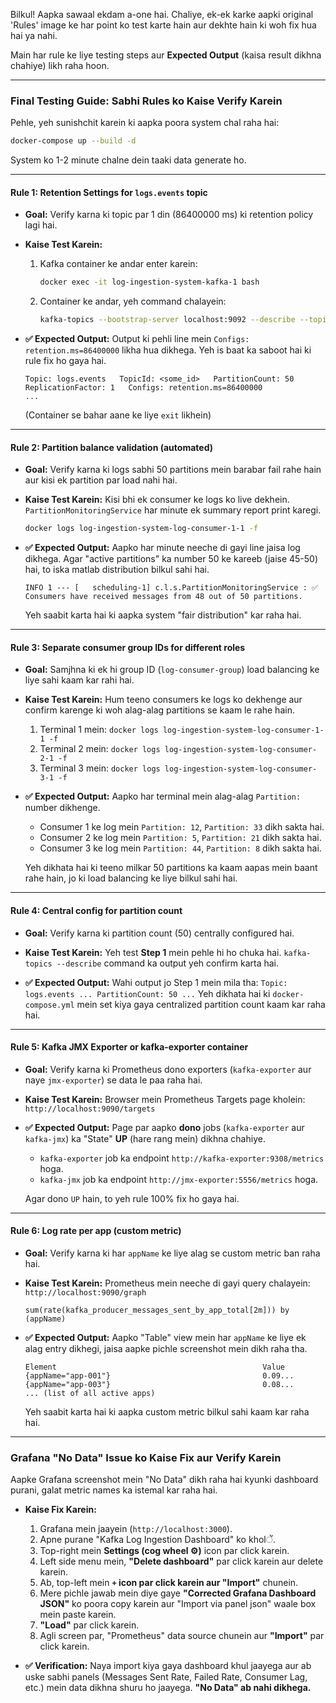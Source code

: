 Bilkul! Aapka sawaal ekdam a-one hai. Chaliye, ek-ek karke aapki original 'Rules' image ke har point ko test karte hain aur dekhte hain ki woh fix hua hai ya nahi.

Main har rule ke liye testing steps aur **Expected Output** (kaisa result dikhna chahiye) likh raha hoon.

---

### **Final Testing Guide: Sabhi Rules ko Kaise Verify Karein**

Pehle, yeh sunishchit karein ki aapka poora system chal raha hai:
```bash
docker-compose up --build -d
```
System ko 1-2 minute chalne dein taaki data generate ho.

---

#### **Rule 1: Retention Settings for `logs.events` topic**
*   **Goal:** Verify karna ki topic par 1 din (86400000 ms) ki retention policy lagi hai.

*   **Kaise Test Karein:**
    1.  Kafka container ke andar enter karein:
        ```bash
        docker exec -it log-ingestion-system-kafka-1 bash
        ```
    2.  Container ke andar, yeh command chalayein:
        ```bash
        kafka-topics --bootstrap-server localhost:9092 --describe --topic logs.events
        ```

*   **✅ Expected Output:**
    Output ki pehli line mein `Configs: retention.ms=86400000` likha hua dikhega. Yeh is baat ka saboot hai ki rule fix ho gaya hai.
    ```
    Topic: logs.events   TopicId: <some_id>   PartitionCount: 50   ReplicationFactor: 1   Configs: retention.ms=86400000
    ...
    ```
    (Container se bahar aane ke liye `exit` likhein)

---

#### **Rule 2: Partition balance validation (automated)**
*   **Goal:** Verify karna ki logs sabhi 50 partitions mein barabar fail rahe hain aur kisi ek partition par load nahi hai.

*   **Kaise Test Karein:**
    Kisi bhi ek consumer ke logs ko live dekhein. `PartitionMonitoringService` har minute ek summary report print karegi.
    ```bash
    docker logs log-ingestion-system-log-consumer-1-1 -f
    ```

*   **✅ Expected Output:**
    Aapko har minute neeche di gayi line jaisa log dikhega. Agar "active partitions" ka number 50 ke kareeb (jaise 45-50) hai, to iska matlab distribution bilkul sahi hai.
    ```
    INFO 1 --- [   scheduling-1] c.l.s.PartitionMonitoringService : ✅ Consumers have received messages from 48 out of 50 partitions.
    ```
    Yeh saabit karta hai ki aapka system "fair distribution" kar raha hai.

---

#### **Rule 3: Separate consumer group IDs for different roles**
*   **Goal:** Samjhna ki ek hi group ID (`log-consumer-group`) load balancing ke liye sahi kaam kar rahi hai.

*   **Kaise Test Karein:**
    Hum teeno consumers ke logs ko dekhenge aur confirm karenge ki woh alag-alag partitions se kaam le rahe hain.
    1.  Terminal 1 mein: `docker logs log-ingestion-system-log-consumer-1-1 -f`
    2.  Terminal 2 mein: `docker logs log-ingestion-system-log-consumer-2-1 -f`
    3.  Terminal 3 mein: `docker logs log-ingestion-system-log-consumer-3-1 -f`

*   **✅ Expected Output:**
    Aapko har terminal mein alag-alag `Partition:` number dikhenge.
    *   Consumer 1 ke log mein `Partition: 12`, `Partition: 33` dikh sakta hai.
    *   Consumer 2 ke log mein `Partition: 5`, `Partition: 21` dikh sakta hai.
    *   Consumer 3 ke log mein `Partition: 44`, `Partition: 8` dikh sakta hai.

    Yeh dikhata hai ki teeno milkar 50 partitions ka kaam aapas mein baant rahe hain, jo ki load balancing ke liye bilkul sahi hai.

---

#### **Rule 4: Central config for partition count**
*   **Goal:** Verify karna ki partition count (50) centrally configured hai.

*   **Kaise Test Karein:**
    Yeh test **Step 1** mein pehle hi ho chuka hai. `kafka-topics --describe` command ka output yeh confirm karta hai.

*   **✅ Expected Output:**
    Wahi output jo Step 1 mein mila tha: `Topic: logs.events ... PartitionCount: 50 ...`
    Yeh dikhata hai ki `docker-compose.yml` mein set kiya gaya centralized partition count kaam kar raha hai.

---

#### **Rule 5: Kafka JMX Exporter or kafka-exporter container**
*   **Goal:** Verify karna ki Prometheus dono exporters (`kafka-exporter` aur naye `jmx-exporter`) se data le paa raha hai.

*   **Kaise Test Karein:**
    Browser mein Prometheus Targets page kholein: `http://localhost:9090/targets`

*   **✅ Expected Output:**
    Page par aapko **dono** jobs (`kafka-exporter` aur `kafka-jmx`) ka "State" **UP** (hare rang mein) dikhna chahiye.
    *   `kafka-exporter` job ka endpoint `http://kafka-exporter:9308/metrics` hoga.
    *   `kafka-jmx` job ka endpoint `http://jmx-exporter:5556/metrics` hoga.

    Agar dono `UP` hain, to yeh rule 100% fix ho gaya hai.

---

#### **Rule 6: Log rate per app (custom metric)**
*   **Goal:** Verify karna ki har `appName` ke liye alag se custom metric ban raha hai.

*   **Kaise Test Karein:**
    Prometheus mein neeche di gayi query chalayein: `http://localhost:9090/graph`
    ```promql
    sum(rate(kafka_producer_messages_sent_by_app_total[2m])) by (appName)
    ```

*   **✅ Expected Output:**
    Aapko "Table" view mein har `appName` ke liye ek alag entry dikhegi, jaisa aapke pichle screenshot mein dikh raha tha.
    ```
    Element                                              Value
    {appName="app-001"}                                  0.09...
    {appName="app-003"}                                  0.08...
    ... (list of all active apps)
    ```
    Yeh saabit karta hai ki aapka custom metric bilkul sahi kaam kar raha hai.

---

### **Grafana "No Data" Issue ko Kaise Fix aur Verify Karein**

Aapke Grafana screenshot mein "No Data" dikh raha hai kyunki dashboard purani, galat metric names ka istemal kar raha hai.

*   **Kaise Fix Karein:**
    1.  Grafana mein jaayein (`http://localhost:3000`).
    2.  Apne purane "Kafka Log Ingestion Dashboard" ko kholें.
    3.  Top-right mein **Settings (cog wheel ⚙️)** icon par click karein.
    4.  Left side menu mein, **"Delete dashboard"** par click karein aur delete karein.
    5.  Ab, top-left mein **`+` icon par click karein aur "Import"** chunein.
    6.  Mere pichle jawab mein diye gaye **"Corrected Grafana Dashboard JSON"** ko poora copy karein aur "Import via panel json" waale box mein paste karein.
    7.  **"Load"** par click karein.
    8.  Agli screen par, "Prometheus" data source chunein aur **"Import"** par click karein.

*   **✅ Verification:**
    Naya import kiya gaya dashboard khul jaayega aur ab uske sabhi panels (Messages Sent Rate, Failed Rate, Consumer Lag, etc.) mein data dikhna shuru ho jaayega. **"No Data" ab nahi dikhega.**